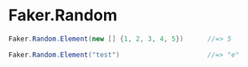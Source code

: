 # Faker.Random

```cs
Faker.Random.Element(new [] {1, 2, 3, 4, 5})      //=> 5

Faker.Random.Element("test")                      //=> "e"
```